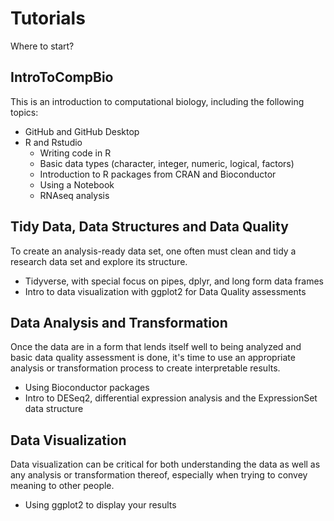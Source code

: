 # Tutorials

Where to start?

## IntroToCompBio

This is an introduction to computational biology, including the following topics: 
- GitHub and GitHub Desktop
- R and Rstudio
  - Writing code in R
  - Basic data types (character, integer, numeric, logical, factors)
  - Introduction to R packages from CRAN and Bioconductor
  - Using a Notebook
  - RNAseq analysis

## Tidy Data, Data Structures and Data Quality

To create an analysis-ready data set, one often must clean and tidy a research data set and explore its structure.  
- Tidyverse, with special focus on pipes, dplyr, and long form data frames
- Intro to data visualization with ggplot2 for Data Quality assessments

## Data Analysis and Transformation

Once the data are in a form that lends itself well to being analyzed and basic data quality assessment is done, it's time to use an appropriate analysis or transformation process to create interpretable results.
- Using Bioconductor packages
- Intro to DESeq2, differential expression analysis and the ExpressionSet data structure

## Data Visualization

Data visualization can be critical for both understanding the data as well as any analysis or transformation thereof, especially when trying to convey meaning to other people.  
- Using ggplot2 to display your results
